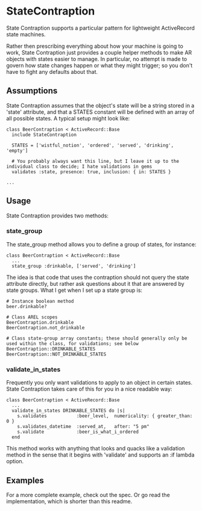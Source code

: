# StateContraption

State Contraption supports a particular pattern for lightweight ActiveRecord state machines.

Rather then prescribing everything about how your machine is going to work, State Contraption just provides a couple helper methods to make AR objects with states easier to manage. In particular, no attempt is made to govern how state changes happen or what they might trigger; so you don't have to fight any defaults about that.

## Assumptions

State Contraption assumes that the object's state will be a string stored in a 'state' attribute, and that a STATES constant will be defined with an array of all possible states. A typical setup might look like:

    class BeerContraption < ActiveRecord::Base
      include StateContraption

      STATES = ['wistful_notion', 'ordered', 'served', 'drinking', 'empty']

      # You probably always want this line, but I leave it up to the individual class to decide; I hate validations in gems
      validates :state, presence: true, inclusion: { in: STATES }

    ...

## Usage

State Contraption provides two methods:

### state_group

The state_group method allows you to define a group of states, for instance:

    class BeerContraption < ActiveRecord::Base
      ...
      state_group :drinkable, ['served', 'drinking']

The idea is that code that uses the contraption should not query the state attribute directly, but rather ask questions about it that are answered by state groups. What I get when I set up a state group is:

    # Instance boolean method
    beer.drinkable?

    # Class AREL scopes
    BeerContraption.drinkable
    BeerContraption.not_drinkable

    # Class state-group array constants; these should generally only be used within the class, for validations; see below
    BeerContraption::DRINKABLE_STATES
    BeerContraption::NOT_DRINKABLE_STATES

### validate_in_states

Frequently you only want validations to apply to an object in certain states. State Contraption takes care of this for you in a nice readable way:

    class BeerContraption < ActiveRecord::Base
      ...
      validate_in_states DRINKABLE_STATES do |s|
        s.validates           :beer_level,  numericality: { greater_than: 0 }
        s.validates_datetime  :served_at,   after: "5 pm"
        s.validate            :beer_is_what_i_ordered
      end

This method works with anything that looks and quacks like a validation method in the sense that it begins with 'validate' and supports an :if lambda option.

## Examples

For a more complete example, check out the spec. Or go read the implementation, which is shorter than this readme.

